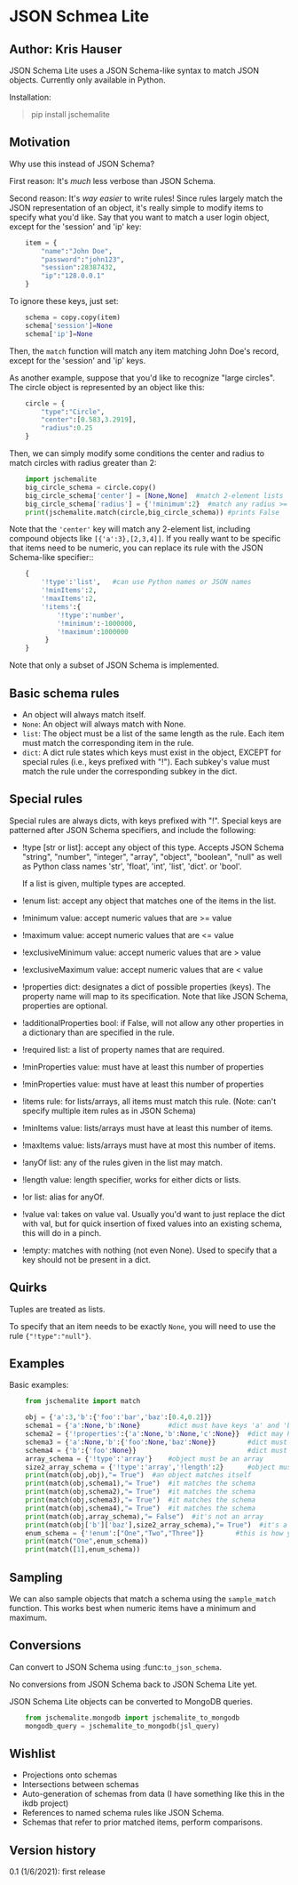 # JSON Schmea Lite
## Author: Kris Hauser

JSON Schema Lite uses a JSON Schema-like syntax to match JSON objects.
Currently only available in Python.

Installation:

> pip install jschemalite

## Motivation

Why use this instead of JSON Schema? 

First reason: It's *much* less verbose than JSON Schema.

Second reason: It's *way easier* to write rules!
Since rules largely match the JSON representation of an object, it's really 
simple to modify items to specify what you'd like.  Say that you want to match
a user login object, except for the 'session' and 'ip' key:

```python
    item = {
        "name":"John Doe",
        "password":"john123",
        "session":28387432,
        "ip":"128.0.0.1"
    }
```

To ignore these keys, just set:

```python
    schema = copy.copy(item)
    schema['session']=None
    schema['ip']=None
```

Then, the `match` function will match any item matching John Doe's
record, except for the 'session' and 'ip' keys.

As another example, suppose that you'd like to recognize "large circles".  The
circle object is represented by an object like this:

```python
    circle = {
        "type":"Circle",
        "center":[0.583,3.2919],
        "radius":0.25
    }
```

Then, we can simply modify some conditions the center and radius to match
circles with radius greater than 2:

```python
    import jschemalite
    big_circle_schema = circle.copy()
    big_circle_schema['center'] = [None,None]  #match 2-element lists
    big_circle_schema['radius'] = {'!minimum':2}  #match any radius >= 2
    print(jschemalite.match(circle,big_circle_schema)) #prints False
```

Note that the `'center'` key will match any 2-element list, including compound
objects like `[{'a':3},[2,3,4]]`. If you really want to be specific that 
items need to be numeric, you can replace its rule with the JSON Schema-like
specifier::

```python
    {
        '!type':'list',   #can use Python names or JSON names
        '!minItems':2,
        '!maxItems':2,
        '!items':{
            '!type':'number',
            '!minimum':-1000000,
            '!maximum':1000000
         }
    }
```

Note that only a subset of JSON Schema is implemented.

## Basic schema rules

- An object will always match itself. 
- ``None``: An object will always match with None.
- ``list``: The object must be a list of the same length as the rule.  Each 
  item must match the corresponding item in the rule.
- ``dict``: A dict rule states which keys must exist in the object, EXCEPT for
  special rules (i.e., keys prefixed with "!").  Each subkey's value must match
  the rule under the corresponding subkey in the dict.


## Special rules

Special rules are always dicts, with keys prefixed with "!".  Special keys are
patterned after JSON Schema specifiers, and include the following:

- !type [str or list]: accept any object of this type. Accepts JSON Schema 
  "string", "number", "integer", "array", "object", "boolean", "null" as well
  as Python class names 'str', 'float', 'int', 'list', 'dict'. or 'bool'.

  If a list is given, multiple types are accepted.
- !enum list: accept any object that matches one of the items in the list. 
- !minimum value: accept numeric values that are >= value
- !maximum value: accept numeric values that are <= value
- !exclusiveMinimum value: accept numeric values that are > value
- !exclusiveMaximum value: accept numeric values that are < value
- !properties dict: designates a dict of possible properties (keys).
  The property name will map to its specification.  Note that like JSON Schema,
  properties are optional.
- !additionalProperties bool: if False, will not allow any other properties
  in a dictionary than are specified in the rule.
- !required list: a list of property names that are required.
- !minProperties value: must have at least this number of properties
- !minProperties value: must have at least this number of properties
- !items rule: for lists/arrays, all items must match this rule.  (Note: can't
  specify multiple item rules as in JSON Schema)
- !minItems value: lists/arrays must have at least this number of items.
- !maxItems value: lists/arrays must have at most this number of items.
- !anyOf list: any of the rules given in the list may match.
- !length value: length specifier, works for either dicts or lists.
- !or list: alias for anyOf.
- !value val: takes on value val.  Usually you'd want to just replace the
  dict with val, but for quick insertion of fixed values into an existing
  schema, this will do in a pinch.
- !empty: matches with nothing (not even None). Used to specify that a key
  should not be present in a dict.


## Quirks

Tuples are treated as lists.

To specify that an item needs to be exactly `None`, you will need to use
the rule `{"!type":"null"}`.

## Examples

Basic examples:

```python
    from jschemalite import match

    obj = {'a':3,'b':{'foo':'bar','baz':[0.4,0.2]}}
    schema1 = {'a':None,'b':None}       #dict must have keys 'a' and 'b'
    schema2 = {'!properties':{'a':None,'b':None,'c':None}}  #dict may have keys 'a', 'b', and 'c'
    schema3 = {'a':None,'b':{'foo':None,'baz':None}}        #dict must have the top-level key structure 
    schema4 = {'b':{'foo':None}}                            #dict must have at least as many keys as are specified
    array_schema = {'!type':'array'}    #object must be an array
    size2_array_schema = {'!type':'array','!length':2}      #object must be a length-2 array
    print(match(obj,obj),"= True")  #an object matches itself
    print(match(obj,schema1),"= True")  #it matches the schema
    print(match(obj,schema2),"= True")  #it matches the schema
    print(match(obj,schema3),"= True")  #it matches the schema
    print(match(obj,schema4),"= True")  #it matches the schema
    print(match(obj,array_schema),"= False")  #it's not an array
    print(match(obj['b']['baz'],size2_array_schema),"= True")  #it's a length 2 array
    enum_schema = {'!enum':["One","Two","Three"]}        #this is how you specify an enum
    print(match("One",enum_schema))
    print(match([1],enum_schema))
```

## Sampling

We can also sample objects that match a schema using the `sample_match`
function.  This works best when numeric items have a minimum and maximum.


## Conversions

Can convert to JSON Schema using :func:`to_json_schema`.

No conversions from JSON Schema back to JSON Schema Lite yet.

JSON Schema Lite objects can be converted to MongoDB queries.

```python
    from jschemalite.mongodb import jschemalite_to_mongodb
    mongodb_query = jschemalite_to_mongodb(jsl_query)
```


## Wishlist

- Projections onto schemas
- Intersections between schemas
- Auto-generation of schemas from data (I have something like this in the ikdb project)
- References to named schema rules like JSON Schema.
- Schemas that refer to prior matched items, perform comparisons.

## Version history

0.1 (1/6/2021): first release
